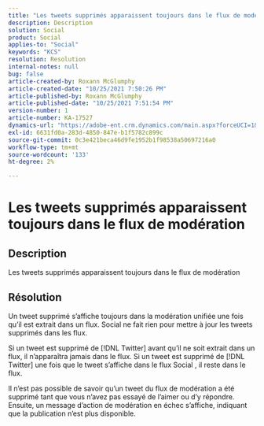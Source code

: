 ```yaml
---
title: "Les tweets supprimés apparaissent toujours dans le flux de modération"
description: Description
solution: Social
product: Social
applies-to: "Social"
keywords: "KCS"
resolution: Resolution
internal-notes: null
bug: false
article-created-by: Roxann McGlumphy
article-created-date: "10/25/2021 7:50:26 PM"
article-published-by: Roxann McGlumphy
article-published-date: "10/25/2021 7:51:54 PM"
version-number: 1
article-number: KA-17527
dynamics-url: "https://adobe-ent.crm.dynamics.com/main.aspx?forceUCI=1&pagetype=entityrecord&etn=knowledgearticle&id=4d279fc8-cc35-ec11-b6e6-000d3a3485ea"
exl-id: 6631fd0a-283d-4850-847e-b1f5782c899c
source-git-commit: 0c3e421beca46d9fe1952b1f98538a50697216a0
workflow-type: tm+mt
source-wordcount: '133'
ht-degree: 2%

---
```


# Les tweets supprimés apparaissent toujours dans le flux de modération

## Description

Les tweets supprimés apparaissent toujours dans le flux de modération

## Résolution


Un tweet supprimé s’affiche toujours dans la modération unifiée une fois qu’il est extrait dans un flux. Social ne fait rien pour mettre à jour les tweets supprimés dans les flux.

Si un tweet est supprimé de [!DNL Twitter] avant qu’il ne soit extrait dans un flux, il n’apparaîtra jamais dans le flux. Si un tweet est supprimé de [!DNL Twitter] une fois que le tweet s’affiche dans le flux Social , il reste dans le flux.

Il n’est pas possible de savoir qu’un tweet du flux de modération a été supprimé tant que vous n’avez pas essayé de l’aimer ou d’y répondre. Ensuite, un message d’action de modération en échec s’affiche, indiquant que la publication n’est plus disponible.
